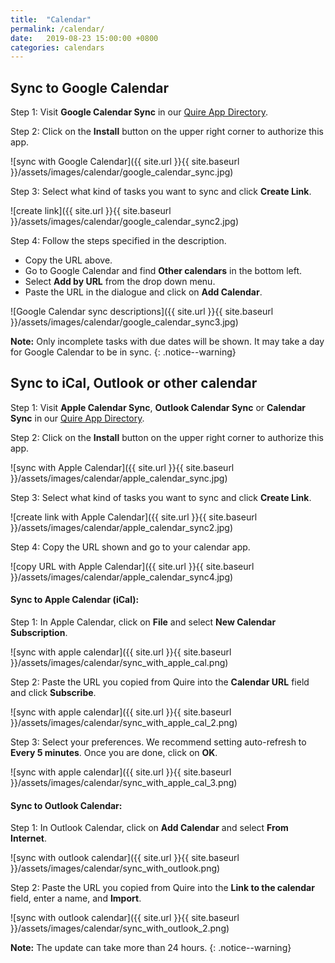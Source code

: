 ```yaml
---
title:  "Calendar"
permalink: /calendar/
date:   2019-08-23 15:00:00 +0800
categories: calendars
---
```

## Sync to Google Calendar

Step 1: Visit **Google Calendar Sync** in our [Quire App Directory](https://quire.io/apps).

Step 2: Click on the **Install** button on the upper right corner to authorize this app.

![sync with Google Calendar]({{ site.url }}{{ site.baseurl }}/assets/images/calendar/google_calendar_sync.jpg)

Step 3: Select what kind of tasks you want to sync and click **Create Link**.

![create link]({{ site.url }}{{ site.baseurl }}/assets/images/calendar/google_calendar_sync2.jpg)

Step 4: Follow the steps specified in the description.

- Copy the URL above.
- Go to Google Calendar and find **Other calendars** in the bottom left.
- Select **Add by URL** from the drop down menu.
- Paste the URL in the dialogue and click on **Add Calendar**.

![Google Calendar sync descriptions]({{ site.url }}{{ site.baseurl }}/assets/images/calendar/google_calendar_sync3.jpg)

**Note:** Only incomplete tasks with due dates will be shown. It may take a day for Google Calendar to be in sync.
{: .notice--warning}


## Sync to iCal, Outlook or other calendar

Step 1: Visit **Apple Calendar Sync**, **Outlook Calendar Sync** or **Calendar Sync** in our [Quire App Directory](https://quire.io/apps). 

Step 2: Click on the **Install** button on the upper right corner to authorize this app.

![sync with Apple Calendar]({{ site.url }}{{ site.baseurl }}/assets/images/calendar/apple_calendar_sync.jpg)

Step 3: Select what kind of tasks you want to sync and click **Create Link**.

![create link with Apple Calendar]({{ site.url }}{{ site.baseurl }}/assets/images/calendar/apple_calendar_sync2.jpg)

Step 4: Copy the URL shown and go to your calendar app.

![copy URL with Apple Calendar]({{ site.url }}{{ site.baseurl }}/assets/images/calendar/apple_calendar_sync4.jpg)


#### Sync to Apple Calendar (iCal):

Step 1: In Apple Calendar, click on **File** and select **New Calendar Subscription**.

![sync with apple calendar]({{ site.url }}{{ site.baseurl }}/assets/images/calendar/sync_with_apple_cal.png)

Step 2: Paste the URL you copied from Quire into the **Calendar URL** field and click **Subscribe**.

![sync with apple calendar]({{ site.url }}{{ site.baseurl }}/assets/images/calendar/sync_with_apple_cal_2.png)

Step 3: Select your preferences. We recommend setting auto-refresh to **Every 5 minutes**. Once you are done, click on **OK**.

![sync with apple calendar]({{ site.url }}{{ site.baseurl }}/assets/images/calendar/sync_with_apple_cal_3.png)

#### Sync to Outlook Calendar:

Step 1: In Outlook Calendar, click on **Add Calendar** and select **From Internet**.

![sync with outlook calendar]({{ site.url }}{{ site.baseurl }}/assets/images/calendar/sync_with_outlook.png)

Step 2: Paste the URL you copied from Quire into the **Link to the calendar** field, enter a name, and **Import**.

![sync with outlook calendar]({{ site.url }}{{ site.baseurl }}/assets/images/calendar/sync_with_outlook_2.png)

**Note:** The update can take more than 24 hours. 
{: .notice--warning}
